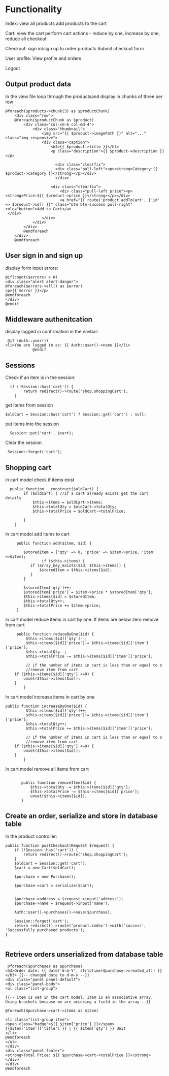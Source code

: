 

Functionality
=============
Index:
view all products
add products to the cart

Cart:
view the cart
perform cart actions - reduce by one, increase by one, reduce all
checkout

Checkout:
sign in/sign up to order products
Submit checkout form

User profile:
View profile and orders

Logout

Output product data
-----------------------
In the view file loop through the productsand display in chunks of three per row

```
@foreach($products->chunk(3) as $productChunk)
    <div class="row">
    @foreach($productChunk as $product)
        <div class="col-sm-6 col-md-4">
            <div class="thumbnail">
                <img src="{{ $product->imagePath }}" alt="..." class="img-responsive">
                <div class="caption">
                    <h3>{{ $product->title }}</h3>
                    <p class="description">{{ $product->description }}</p>

                      <div class="clearfix">
                      <div class="pull-left"><p><strong>Category:{{ $product->category }}</strong></p></div>
                      </div>

                    <div class="clearfix">
                        <div class="pull-left price"><p><strong>Price:${{ $product->price }}</strong></p></div>
                        <a href="{{ route('product.addToCart', ['id' => $product->id]) }}" class="btn btn-success pull-right" role="button">Add to Cart</a>
 </div>
                </div>
            </div>
        </div>
        @endforeach
    </div>
    @endforeach
```

User sign in and sign up
-------------------------

display form input errors:

```
@if(count($errors) > 0)
<div class="alert alert-danger">
@foreach($errors->all() as $error)
<p>{{ $error }}</p>
@endforeach
</div>
@endif
```

Middleware authenitcation
-----------------------------

display logged in confirmation in the navbar:

```
 @if (Auth::user())
<li>You are logged in as: {{ Auth::user()->name }}</li>
            @endif
```

Sessions
----------

Check if an item is in the session:

```
  if (!Session::has('cart')) {
        return redirect()->route('shop.shoppingCart');
    }
```

get items from session

```
$oldCart = Session::has('cart') ? Session::get('cart') : null;
```

put items into the session
```
  Session::put('cart', $cart);
  ```

Clear the session
```
 Session::forget('cart');
 ```
Shopping cart
-------------

in cart model check if items exist
```
  public function __construct($oldCart) {
        if ($oldCart) { //if a cart already exists get the cart details
            $this->items = $oldCart->items;
            $this->totalQty = $oldCart->totalQty;
            $this->totalPrice = $oldCart->totalPrice;

        }
    }
```
In cart model add items to cart

```
     public function add($item, $id) {
         
        $storedItem = ['qty' => 0, 'price' => $item->price, 'item' =>$item];
                if ($this->items) { 
           if (array_key_exists($id, $this->items)) {
               $storedItem = $this->items[$id];
           }
        }

        $storedItem['qty']++; 
        $storedItem['price'] = $item->price * $storedItem['qty'];
        $this->items[$id] = $storedItem;
        $this->totalQty++;
        $this->totalPrice += $item->price;
     }
```
In cart model reduce items in cart by one. If items are below zero remove from cart

```
     public function reduceByOne($id) {
         $this->items[$id]['qty']--;
         $this->items[$id]['price']-= $this->items[$id]['item']['price'];
         $this->totalQty--;
         $this->totalPrice -= $this->items[$id]['item']['price'];
    
         // if the number of items in cart is less than or equal to o
         //remove item from cart
    if ($this->items[$id]['qty'] <=0) {
        unset($this->items[$id]);
    }
        }
```

In cart model increase items in cart by one
```
public function increaseByOne($id) {
         $this->items[$id]['qty']++;
         $this->items[$id]['price']+= $this->items[$id]['item']['price'];
         $this->totalQty++;
         $this->totalPrice += $this->items[$id]['item']['price'];
    
         // if the number of items in cart is less than or equal to o
         //remove item from cart
    if ($this->items[$id]['qty'] <=0) {
        unset($this->items[$id]);
    }
        }
 ```
 In cart model remove all items from cart
 ```

        public function removeItem($id) {
            $this->totalQty -= $this->items[$id]['qty'];
            $this->totalPrice -= $this->items[$id]['price'];
            unset($this->items[$id]);
        }
  ```

Create an order, serialize and store in database table
----------------------------------
In the product controller:

```
public function postCheckout(Request $request) {
    if (!Session::has('cart')) {
        return redirect()->route('shop.shoppingCart');
    }
    $oldCart = Session::get('cart');
    $cart = new Cart($oldCart); 

    $purchase = new Purchase();

    $purchase->cart = serialize($cart);
  
 
    $purchase->address = $request->input('address'); 
    $purchase->name = $request->input('name'); 
 
    Auth::user()->purchases()->save($purchase);

    Session::forget('cart');
    return redirect()->route('product.index')->with('success', 'Successfully purchased products');
} 
    
 ```
 
 Retrieve orders unserialized from database table
 ------------------------------------
 
 ```
  @foreach($purchases as $purchase)
<h3>Order date: {{ date('d-m-Y', strtotime($purchase->created_at)) }} </h3> {{-- changed date to d-m-y --}}
<div class="panel panel-default">
<div class="panel-body">
 <ul class="list-group"> 
 
 {{-- item is set in the cart model. Item is an associative array.  Using brackets because we are accesing a field in the array --}}

@foreach($purchase->cart->items as $item) 

<li class="list-group-item">
<span class="badge">${{ $item['price'] }}</span>
{{$item['item']['title'] }} | {{ $item['qty'] }} Unit
</li>
@endforeach
</ul> 
</div>
<div class="panel-footer">
<strong>Total Price: ${{ $purchase->cart->totalPrice }}</strong>
</div>
</div> 
@endforeach
```
